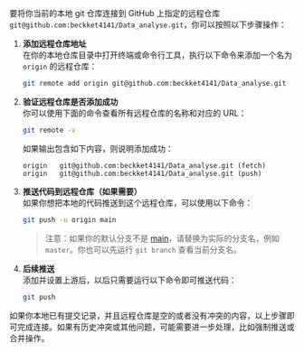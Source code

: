 要将你当前的本地 git 仓库连接到 GitHub 上指定的远程仓库 `git@github.com:beckket4141/Data_analyse.git`，你可以按照以下步骤操作：

1. **添加远程仓库地址**  
   在你的本地仓库目录中打开终端或命令行工具，执行以下命令来添加一个名为 `origin` 的远程仓库：
   ```bash
   git remote add origin git@github.com:beckket4141/Data_analyse.git
   ```

2. **验证远程仓库是否添加成功**  
   你可以使用下面的命令查看所有远程仓库的名称和对应的 URL：
   ```bash
   git remote -v
   ```
   如果输出包含如下内容，则说明添加成功：
   ```
   origin	git@github.com:beckket4141/Data_analyse.git (fetch)
   origin	git@github.com:beckket4141/Data_analyse.git (push)
   ```

3. **推送代码到远程仓库（如果需要）**  
   如果你想把本地的代码推送到这个远程仓库，可以使用以下命令：
   ```bash
   git push -u origin main
   ```
   > 注意：如果你的默认分支不是 [main](file://d:\自制软件\beckket4141\vscode_huawe_learn\test.py#L0-L13)，请替换为实际的分支名，例如 `master`。你也可以先运行 `git branch` 查看当前分支名。

4. **后续推送**  
   添加并设置上游后，以后只需要运行以下命令即可推送代码：
   ```bash
   git push
   ```

如果你本地已有提交记录，并且远程仓库是空的或者没有冲突的内容，以上步骤即可完成连接。如果有历史冲突或其他问题，可能需要进一步处理，比如强制推送或合并操作。